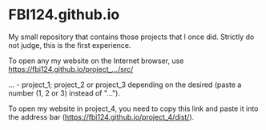 # FBI124.github.io
My small repository that contains those projects that I once did. Strictly do not judge, this is the first experience.
 
To open any my website on the Internet browser, use https://fbi124.github.io/project_…/src/

… - project_1; project_2 or project_3 depending on the desired (paste a number (1, 2 or 3) instead of "...").

To open my website in project_4, you need to copy this link and paste it into the address bar (https://fbi124.github.io/project_4/dist/).
